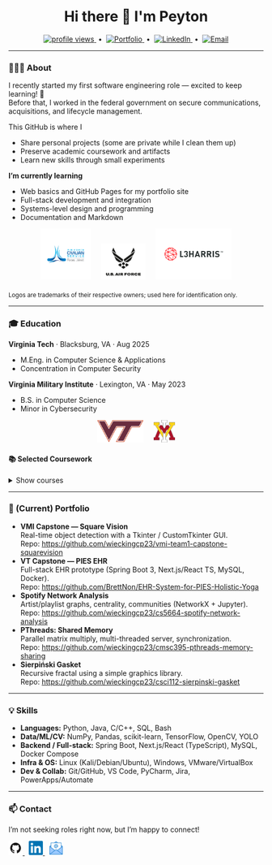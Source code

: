 <h1 align="center">Hi there 👋 I'm Peyton</h1>

<p align="center">
  <a href="https://komarev.com/ghpvc/?username=wieckingcp23" title="Profile views">
    <img src="https://komarev.com/ghpvc/?username=wieckingcp23&color=blue" alt="profile views">
  </a>
  &nbsp;•&nbsp;
  <a href="https://wieckingcp23.github.io" title="Portfolio website">
    <img src="https://img.shields.io/badge/Portfolio-website-blue?style=flat&logo=githubpages&logoColor=white" alt="Portfolio">
  </a>
  &nbsp;•&nbsp;
  <a href="https://www.linkedin.com/in/peyton-wiecking/" title="LinkedIn profile">
    <img src="https://img.shields.io/badge/LinkedIn-Peyton%20Wiecking-blue?style=flat&logo=linkedin&logoColor=white" alt="LinkedIn">
  </a>
  &nbsp;•&nbsp;
  <a href="mailto:pwiecking@outlook.com" title="Email me">
    <img src="https://img.shields.io/badge/Email-pwiecking%40outlook.com-blue?style=flat&logo=microsoftoutlook&logoColor=white" alt="Email">
  </a>
</p>

---

### 👨🏻‍💻 About
I recently started my first software engineering role — excited to keep learning! 🎉  
Before that, I worked in the federal government on secure communications, acquisitions, and lifecycle management.

This GitHub is where I
- Share personal projects (some are private while I clean them up)
- Preserve academic coursework and artifacts
- Learn new skills through small experiments

**I’m currently learning**
- Web basics and GitHub Pages for my portfolio site
- Full-stack development and integration
- Systems-level design and programming
- Documentation and Markdown

<p align="center">
  <a href="https://www.afmc.af.mil/"><img src="assets/afcs_logo.png" alt="Air Force Civilian Service (identification only)" height="100"></a>
  &nbsp;&nbsp;&nbsp;
  <a href="https://www.afmc.af.mil/"><img src="assets/USAF_logo.png" alt="US Air Force (identification only)" height="70"></a>  
  &nbsp;&nbsp;&nbsp;
  <a href="https://www.l3harris.com/"><img src="assets/L3Harris_logo.png" alt="L3Harris (identification only)" height="100"></a>
</p>

<sub>Logos are trademarks of their respective owners; used here for identification only.</sub>

---

### 🎓 Education
**Virginia Tech** · Blacksburg, VA · Aug 2025  
- M.Eng. in Computer Science & Applications  
- Concentration in Computer Security

**Virginia Military Institute** · Lexington, VA · May 2023  
- B.S. in Computer Science  
- Minor in Cybersecurity

<p align="center">
  <a href="https://vt.edu"><img src="assets/vt_logo.png" alt="Virginia Tech" height="44"></a>
  &nbsp;&nbsp;&nbsp;
  <a href="https://www.vmi.edu"><img src="assets/vmi_logo.png" alt="Virginia Military Institute" height="44"></a>
</p>

#### 📚 Selected Coursework
<details>
<summary>Show courses</summary>

| Course | Institution | Term | Level |
|:--|:--|:--|:--|
| CS 5124 Algorithms in Bioinformatics | Virginia Tech | Spring 2025 | Graduate |
| CS/ECE 5264 Advanced Linux Kernel Programming | Virginia Tech | Spring 2025 | Graduate |
| CS 5664 Social Media Analytics | Virginia Tech | Spring 2025 | Graduate |
| CS 5584 Network Security | Virginia Tech | Fall 2024 | Graduate |
| CS/ECE 5660 Information Security | Virginia Tech | Fall 2024 | Graduate |
| CS 5914 AI Tools for Software Engineering | Virginia Tech | Fall 2024 | Graduate |
| CIS 303 Computer & Information Security | Virginia Military Institute | Spring 2023 | Undergraduate |
| CIS 343 Design & Analysis of Algorithms | Virginia Military Institute | Spring 2023 | Undergraduate |
| CIS 480/490 Capstone | Virginia Military Institute | Fall 2022 / Spring 2023 | Undergraduate |
| CIS 301 Networking | Virginia Military Institute | Fall 2022 | Undergraduate |
| CIS 302 Modern Operating Systems | Virginia Military Institute | Fall 2022 | Undergraduate |
| CIS 222 Database Management Systems | Virginia Military Institute | Spring 2022 | Undergraduate |
| CIS 476 Special Topics | Longwood University | Spring 2021 | Undergraduate |

</details>

---

### 📂 (Current) Portfolio
- **VMI Capstone — Square Vision**  
  Real-time object detection with a Tkinter / CustomTkinter GUI.  
  Repo: <https://github.com/wieckingcp23/vmi-team1-capstone-squarevision>
- **VT Capstone — PIES EHR**  
  Full-stack EHR prototype (Spring Boot 3, Next.js/React TS, MySQL, Docker).  
  Repo: <https://github.com/BrettNon/EHR-System-for-PIES-Holistic-Yoga>
- **Spotify Network Analysis**  
  Artist/playlist graphs, centrality, communities (NetworkX + Jupyter).  
  Repo: <https://github.com/wieckingcp23/cs5664-spotify-network-analysis>
- **PThreads: Shared Memory**  
  Parallel matrix multiply, multi-threaded server, synchronization.  
  Repo: <https://github.com/wieckingcp23/cmsc395-pthreads-memory-sharing>
- **Sierpiński Gasket**  
  Recursive fractal using a simple graphics library.  
  Repo: <https://github.com/wieckingcp23/csci112-sierpinski-gasket>

---

### 💡 Skills
- **Languages:** Python, Java, C/C++, SQL, Bash  
- **Data/ML/CV:** NumPy, Pandas, scikit-learn, TensorFlow, OpenCV, YOLO  
- **Backend / Full-stack:** Spring Boot, Next.js/React (TypeScript), MySQL, Docker Compose  
- **Infra & OS:** Linux (Kali/Debian/Ubuntu), Windows, VMware/VirtualBox  
- **Dev & Collab:** Git/GitHub, VS Code, PyCharm, Jira, PowerApps/Automate

---

### 📫 Contact
I’m not seeking roles right now, but I’m happy to connect!

<p align="left">
  <a href="https://wieckingcp23.github.io" title="Portfolio">
    <img src="assets/github_logo.png" height="28" alt="Portfolio">
  </a>
  &nbsp;
  <a href="https://www.linkedin.com/in/peyton-wiecking/" title="LinkedIn">
    <img src="assets/LinkedIn_logo.png" height="28" alt="LinkedIn">
  </a>
  &nbsp;
  <a href="mailto:pwiecking@outlook.com" title="Email">
    <img src="assets/email_logo.png" height="28" alt="Email">
  </a>
</p>

<!--
---
### 📊 Activity & Stats
<details>
<summary>Click to expand</summary>

<p>
  <img height="160" src="https://github-readme-stats.vercel.app/api?username=wieckingcp23&show_icons=true&count_private=true" alt="GitHub stats"/>
  <img height="160" src="https://github-readme-stats.vercel.app/api/top-langs/?username=wieckingcp23&layout=compact" alt="Top languages"/>
</p>

<p>
  <img height="160" src="https://streak-stats.demolab.com?user=wieckingcp23" alt="GitHub Streak"/>
</p>

<!-- Optional: trophies (can be noisy)
<p>
  <img src="https://github-profile-trophy.vercel.app/?username=wieckingcp23&no-frame=true&margin-w=10" alt="Trophies"/>
</p>
-->

<!-- Optional: WakaTime (if you use it)
<p>
  <img src="https://github-readme-stats.vercel.app/api/wakatime?username=YOUR_WAKATIME_USERNAME&layout=compact" alt="Wakatime"/>
</p>
</details>
-->

